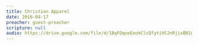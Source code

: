 ```yaml
---
title: Christian Apparel
date: 2016-04-17
preacher: guest-preacher
scripture: null
audio: https://drive.google.com/file/d/1BqFOqoeEeokClcQfytiHl2nRjixBB1ga/view
---
```

